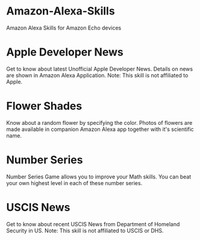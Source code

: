 # Amazon-Alexa-Skills
Amazon Alexa Skills for Amazon Echo devices

# Apple Developer News
Get to know about latest Unofficial Apple Developer News. Details on news are shown in Amazon Alexa Application.
Note: This skill is not affiliated to Apple.

# Flower Shades
Know about a random flower by specifying the color. Photos of flowers are made available in companion Amazon Alexa app together with it's scientific name.

# Number Series
Number Series Game allows you to improve your Math skills. You can beat your own highest level in each of these number series. 

# USCIS News
Get to know about recent USCIS News from Department of Homeland Security in US. 
Note: This skill is not affiliated to USCIS or DHS.
